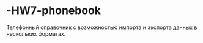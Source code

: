 # -HW7-phonebook
Телефонный справочник с возможностью импорта и экспорта данных в нескольких форматах.
